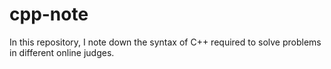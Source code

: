 # cpp-note
In this repository, I note down the syntax of C++ required to solve problems in different online judges. 


